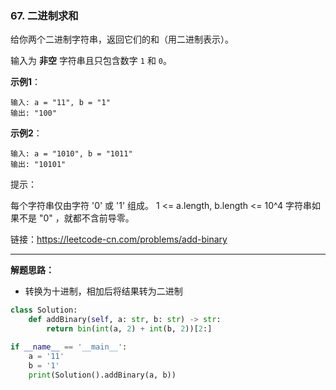 ### 67. 二进制求和

给你两个二进制字符串，返回它们的和（用二进制表示）。

输入为 **非空** 字符串且只包含数字 `1` 和 `0`。

**示例1**：

```
输入: a = "11", b = "1"
输出: "100"
```

**示例2**：

```
输入: a = "1010", b = "1011"
输出: "10101"
```

提示：

每个字符串仅由字符 '0' 或 '1' 组成。
1 <= a.length, b.length <= 10^4
字符串如果不是 "0" ，就都不含前导零。

链接：https://leetcode-cn.com/problems/add-binary

---

**解题思路：**

* 转换为十进制，相加后将结果转为二进制

```python
class Solution:
    def addBinary(self, a: str, b: str) -> str:
        return bin(int(a, 2) + int(b, 2))[2:]

if __name__ == '__main__':
    a = '11'
    b = '1'
    print(Solution().addBinary(a, b))
```

